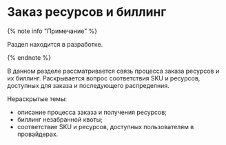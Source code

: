 # Заказ ресурсов и биллинг

{% note info "Примечание" %}

Раздел находится в разработке.

{% endnote %}

В данном разделе рассматривается связь процесса заказа ресурсов и их биллинг. Раскрывается вопрос соответствия SKU и ресурсов, доступных для заказа и последующего распределния.

Нераскрытые темы:

- описание процесса заказа и получения ресурсов;
- биллинг незабранной квоты;
- соответствие SKU и ресурсов, доступных пользователям в провайдерах.